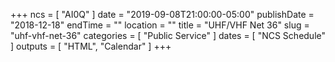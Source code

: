 +++
ncs = [ "AI0Q" ]
date = "2019-09-08T21:00:00-05:00"
publishDate = "2018-12-18"
endTime = ""
location = ""
title = "UHF/VHF Net 36"
slug = "uhf-vhf-net-36"
categories = [ "Public Service" ]
dates = [ "NCS Schedule" ]
outputs = [ "HTML", "Calendar" ]
+++
